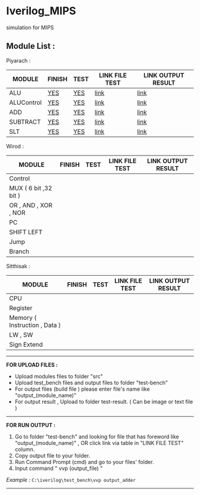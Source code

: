 # Iverilog_MIPS
simulation for MIPS

__Module List :__
---

Piyarach :

 MODULE      | FINISH | TEST | LINK FILE TEST | LINK OUTPUT RESULT
-------------|--------|------|--------------- | ------------------
  ALU        | [YES](https://github.com/Piyarach/Iverilog_MIPS/blob/master/src/alu_32_bit.v)       | [YES](https://github.com/Piyarach/Iverilog_MIPS/blob/master/test-bench/alu_tb.v)     |   [link](https://github.com/Piyarach/Iverilog_MIPS/blob/master/test-bench/output_alu)             |   [link](https://github.com/Piyarach/Iverilog_MIPS/blob/master/test-result/result_alu)          
  ALUControl | [YES](https://github.com/Piyarach/Iverilog_MIPS/blob/master/src/aluControl.v)  | [YES](https://github.com/Piyarach/Iverilog_MIPS/blob/master/test-bench/aluControl_tb.v)  | [link](https://github.com/Piyarach/Iverilog_MIPS/blob/master/test-bench/output_aluControl)  | [link](https://github.com/Piyarach/Iverilog_MIPS/blob/master/test-result/result_aluControl)            
  ADD        | [YES](https://github.com/Piyarach/Iverilog_MIPS/blob/master/src/adder_32_bit.v)   | [YES](https://github.com/Piyarach/Iverilog_MIPS/blob/master/test-bench/adder_32_tb.v)  | [link](https://github.com/Piyarach/Iverilog_MIPS/blob/master/test-bench/output_adder)  | [link](https://github.com/Piyarach/Iverilog_MIPS/blob/master/test-result/result_adder)             
  SUBTRACT   | [YES](https://github.com/Piyarach/Iverilog_MIPS/blob/master/src/subtract_32_bit.v)    | [YES](https://github.com/Piyarach/Iverilog_MIPS/blob/master/test-bench/subtract_32_bit_tb.v)  | [link](https://github.com/Piyarach/Iverilog_MIPS/blob/master/test-bench/output_subtract) | [link](https://github.com/Piyarach/Iverilog_MIPS/blob/master/test-result/result_subtract)              
  SLT        | [YES](https://github.com/Piyarach/Iverilog_MIPS/blob/master/src/slt_32_bit.v)    | [YES](https://github.com/Piyarach/Iverilog_MIPS/blob/master/test-bench/slt_32_bit_tb.v)  | [link](https://github.com/Piyarach/Iverilog_MIPS/blob/master/test-bench/output_slt) | [link](https://github.com/Piyarach/Iverilog_MIPS/blob/master/test-result/result_slt)              
  
Wirod :

 MODULE                 | FINISH | TEST | LINK FILE TEST | LINK OUTPUT RESULT
------------------------|--------|------|--------------- | ------------------
  Control               |        |      |                |             
  MUX ( 6 bit ,32 bit ) |        |      |                |                
  OR , AND , XOR , NOR  |        |      |                |                
  PC                    |        |      |                |                
  SHIFT LEFT            |        |      |                |   
  Jump                  |        |      |                |
  Branch                |        |      |                |
  
Sitthisak :

 MODULE                          | FINISH | TEST | LINK FILE TEST | LINK OUTPUT RESULT
---------------------------------|--------|------|--------------- | ------------------
  CPU                            |        |      |                |                             
  Register                       |        |      |                |                
  Memory ( Instruction , Data )  |        |      |                |                
  LW , SW                        |        |      |                |                
  Sign Extend                    |        |      |                |  
  
  ---
  
  __FOR UPLOAD FILES :__
  * Upload modules files to folder "src"
  * Upload test_bench files and output files to folder "test-bench"
  * For output files (build file ) please enter file's name like "output_(module_name)"
  * For output result , Upload to folder test-result. ( Can be image or text file )
  
---

 __FOR RUN OUTPUT :__
  1. Go to folder "test-bench" and looking for file that has foreword like "output_(module_name)" , OR click link via table in "LINK FILE TEST" column.
  2. Copy output file to your folder.
  3. Run Command Prompt (cmd) and go to your files' folder.
  4. Input command " vvp (output_file) " 

_Example :_ `C:\iverilog\test_bench\vvp output_adder`
  
---
